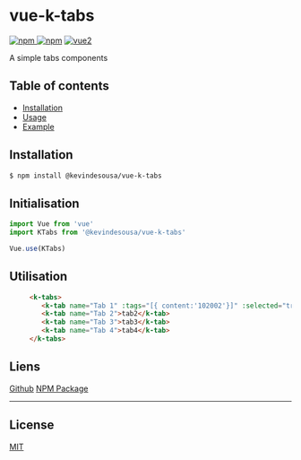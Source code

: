 # vue-k-tabs

[![npm](https://img.shields.io/npm/v/@kevindesousa/vue-k-tabs.svg) ![npm](https://img.shields.io/npm/dm/@kevindesousa/vue-k-tabs.svg)](https://www.npmjs.com/package/@kevindesousa/vue-k-tabs)
[![vue2](https://img.shields.io/badge/vue-2.x-brightgreen.svg)](https://vuejs.org/)

A simple tabs components

## Table of contents

- [Installation](#installation)
- [Usage](#usage)
- [Example](#example)

## Installation

```bash
$ npm install @kevindesousa/vue-k-tabs
```


## Initialisation

```javascript
import Vue from 'vue'
import KTabs from '@kevindesousa/vue-k-tabs'

Vue.use(KTabs)
```


## Utilisation


```html
     <k-tabs>
        <k-tab name="Tab 1" :tags="[{ content:'102002'}]" :selected="true">tab1</k-tab>
        <k-tab name="Tab 2">tab2</k-tab>
        <k-tab name="Tab 3">tab3</k-tab>
        <k-tab name="Tab 4">tab4</k-tab>
     </k-tabs>
```

## Liens

[Github](https://github.com/kevindesousa/vue-k-tabs)
[NPM Package](https://www.npmjs.com/package/@kevindesousa/vue-k-tabs)

---

## License

[MIT](http://opensource.org/licenses/MIT)
